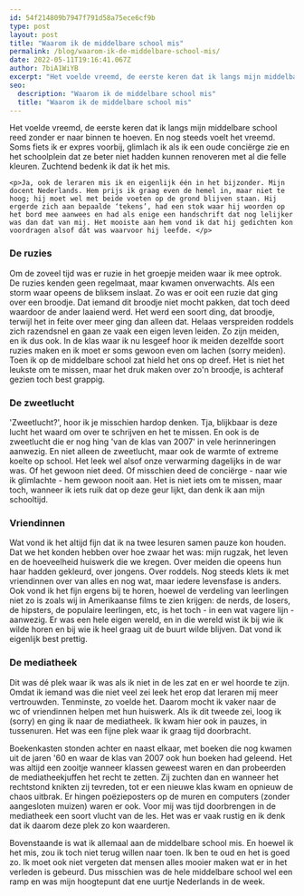 ```yaml
---
id: 54f214809b7947f791d58a75ece6cf9b
type: post
layout: post
title: "Waarom ik de middelbare school mis"
permalink: /blog/waarom-ik-de-middelbare-school-mis/
date: 2022-05-11T19:16:41.067Z
author: 7biA1WiYB
excerpt: "Het voelde vreemd, de eerste keren dat ik langs mijn middelbare school reed zonder er naar binnen te hoeven. En nog steeds voelt het vreemd. Soms fiets ik er expres voorbij, glimlach ik als ik een oude conciërge zie en het schoolplein dat ze beter niet hadden kunnen renoveren met al die felle kleuren. Zuchtend bedenk ik dat ik het mis.  "
seo:
  description: "Waarom ik de middelbare school mis"
  title: "Waarom ik de middelbare school mis"
---
```

Het voelde vreemd, de eerste keren dat ik langs mijn middelbare school reed zonder er naar binnen te hoeven. En nog steeds voelt het vreemd. Soms fiets ik er expres voorbij, glimlach ik als ik een oude conciërge zie en het schoolplein dat ze beter niet hadden kunnen renoveren met al die felle kleuren. Zuchtend bedenk ik dat ik het mis.  

    <p>Ja, ook de leraren mis ik en eigenlijk één in het bijzonder. Mijn docent Nederlands. Hem prijs ik graag even de hemel in, maar niet te hoog; hij moet wel met beide voeten op de grond blijven staan. Hij ergerde zich aan bepaalde ‘tekens’, had een stok waar hij woorden op het bord mee aanwees en had als enige een handschrift dat nog lelijker was dan dat van mij. Het mooiste aan hem vond ik dat hij gedichten kon voordragen alsof dát was waarvoor hij leefde. </p>
<h3>De ruzies</h3>
<p>Om de zoveel tijd was er ruzie in het groepje meiden waar ik mee optrok. De ruzies kenden geen regelmaat, maar kwamen onverwachts. Als een storm waar opeens de bliksem inslaat. Zo was er ooit een ruzie dat ging over een broodje. Dat iemand dit broodje niet mocht pakken, dat toch deed waardoor de ander laaiend werd. Het werd een soort ding, dat broodje, terwijl het in feite over meer ging dan alleen dat. Helaas verspreiden roddels zich razendsnel en gaan ze vaak een eigen leven leiden. Zo zijn meiden, en ik dus ook. In de klas waar ik nu lesgeef hoor ik meiden dezelfde soort ruzies maken en ik moet er soms gewoon even om lachen (sorry meiden). Toen ik op de middelbare school zat hield het ons op dreef. Het is niet het leukste om te missen, maar het druk maken over zo'n broodje, is achteraf gezien toch best grappig.</p>
<h3>De zweetlucht</h3>
<p>'Zweetlucht?', hoor ik je misschien hardop denken. Tja, blijkbaar is deze lucht het waard om over te schrijven en het te missen. En ook is de zweetlucht die er nog hing 'van de klas van 2007' in vele herinneringen aanwezig. En niet alleen de zweetlucht, maar ook de warmte of extreme koelte op school. Het leek wel alsof onze verwarming dagelijks in de war was. Of het gewoon niet deed. Of misschien deed de conciërge - naar wie ik glimlachte - hem gewoon nooit aan. Het is niet iets om te missen, maar toch, wanneer ik iets ruik dat op deze geur lijkt, dan denk ik aan mijn schooltijd.</p>
<h3>Vriendinnen</h3>
<p>Wat vond ik het altijd fijn dat ik na twee lesuren samen pauze kon houden. Dat we het konden hebben over hoe zwaar het was: mijn rugzak, het leven en de hoeveelheid huiswerk die we kregen. Over meiden die opeens hun haar hadden gekleurd, over jongens. Over roddels. Nog steeds klets ik met vriendinnen over van alles en nog wat, maar iedere levensfase is anders. Ook vond ik het fijn ergens bij te horen, hoewel de verdeling van leerlingen niet zo is zoals wij in Amerikaanse films te zien krijgen: de nerds, de losers, de hipsters, de populaire leerlingen, etc, is het toch - in een wat vagere lijn - aanwezig. Er was een hele eigen wereld, en in die wereld wist ik bij wie ik wilde horen en bij wie ik heel graag uit de buurt wilde blijven. Dat vond ik eigenlijk best prettig.</p>
<h3>De mediatheek</h3>
<p>Dit was dé plek waar ik was als ik niet in de les zat en er wel hoorde te zijn. Omdat ik iemand was die niet veel zei leek het erop dat leraren mij meer vertrouwden. Tenminste, zo voelde het. Daarom mocht ik vaker naar de wc of vriendinnen helpen met hun huiswerk. Als ik dit tweede zei, loog ik (sorry) en ging ik naar de mediatheek. Ik kwam hier ook in pauzes, in tussenuren. Het was een fijne plek waar ik graag tijd doorbracht.</p>
<p>Boekenkasten stonden achter en naast elkaar, met boeken die nog kwamen uit de jaren '60 en waar de klas van 2007 ook hun boeken had geleend. Het was altijd een zooitje wanneer klassen geweest waren en dan probeerden de mediatheekjuffen het recht te zetten. Zij zuchten dan en wanneer het rechtstond knikten zij tevreden, tot er een nieuwe klas kwam en opnieuw de chaos uitbrak. Er hingen poëzieposters op de muren en computers (zonder aangesloten muizen) waren er ook. Voor mij was tijd doorbrengen in de mediatheek een soort vlucht van de les. Het was er vaak rustig en ik denk dat ik daarom deze plek zo kon waarderen. </p>
<p>Bovenstaande is wat ik allemaal aan de middelbare school mis. En hoewel ik het mis, zou ik toch niet terug willen naar toen. Ik ben te oud en het is goed zo. Ik moet ook niet vergeten dat mensen alles mooier maken wat er in het verleden is gebeurd. Dus misschien was de hele middelbare school wel een ramp en was mijn hoogtepunt dat ene uurtje Nederlands in de week. </p>  
